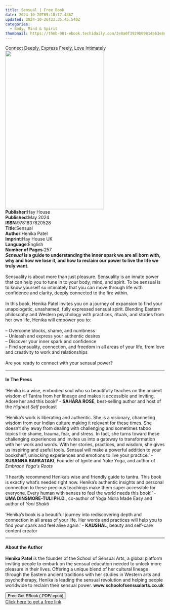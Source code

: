```yaml
---
title: Sensual | Free Book
date: 2024-10-20T05:10:17.486Z
updated: 2024-10-26T23:35:45.540Z
categories:
  - Body, Mind & Spirit
thumbnail: https://thmb-001-ebook.techidaily.com/3e8a0f3929b09814a63e8d0b912239584b61c5792c969d4e9303ed2f75fb3753.jpg
---
```

<main id="book-container">
  <div class="flex flex-col">
    <div class="book-brief flex-1 py-6 px-4 sm:p-6 md:py-10 md:px-8">
      <!-- brief-->
      <div class="book-brief-main">
        Connect Deeply, Express Freely, Love Intimately
      </div>
    </div>
    <div
      class="book-meta-info flex-1 grid gap-4 col-start-1 col-end-3 row-start-1 sm:mb-6 sm:grid-cols-4 lg:gap-6 lg:col-start-2 lg:row-end-6 lg:row-span-6 lg:mb-0"
    >
      <div
        class="book-meta-info-left place-content-center mt-4 p-4 text-sm leading-6 col-start-2 col-span-2 dark:text-slate-400"
      >
        <img
          class="w-full h-500 object-cover rounded-lg sm:h-255 sm:col-span-2 lg:col-span-full"
          src="https://img-001-ebook.techidaily.com/5047fdf0e8f1e9e73bc66960ca21f6b9a94b35d2153e8a1a4e9265c9121c9bb7.jpg"
          alt=""
          width="312"
          height="500"
        />
      </div>
      <div
        class="book-meta-info-right mt-2 col-start-1 row-start-2 col-span-3 self-center"
      >
        <!-- meta data  -->
        <div class="flex flex-col px-4 md:px-8">
          <div class="flex-1">
            <strong>Publisher</strong>:<span class="px-2">Hay House</span>
          </div>
          <div class="flex-1">
            <strong>Published</strong>:<span class="px-2">May 2024</span>
          </div>
          <div class="flex-1">
            <strong>ISBN</strong>:<span class="px-2">9781837820528</span>
          </div>
          <div class="flex-1">
            <strong>Title</strong>:<span class="px-2">Sensual</span>
          </div>
          <div class="flex-1">
            <strong>Author</strong>:<span class="px-2">Henika Patel</span>
          </div>
          <div class="flex-1">
            <strong>Imprint</strong>:<span class="px-2">Hay House UK</span>
          </div>
          <div class="flex-1">
            <strong>Language</strong>:<span class="px-2">English</span>
          </div>
          <div class="flex-1">
            <strong>Number of Pages</strong>:<span class="px-2">257</span>
          </div>
        </div>
      </div>
    </div>
    <div class="book-description flex-1 py-6 px-4 sm:p-6 md:py-10 md:px-8">
      <div class="book-description-main">
        <div accordion-content="" id="description">
          <b
            ><i>Sensual </i>is a guide to understanding the inner spark we are
            all born with, why and how we lose it, and how to reclaim our power
            to live the life we truly want.</b
          ><br /><br />
          Sensuality is about more than just pleasure. Sensuality is an innate
          power that can help you to tune in to your body, mind, and spirit. To
          be sensual is to know yourself so intimately that you can move through
          life with confidence and clarity, deeply connected to the fire
          within.<br /><br />
          In this book, Henika Patel invites you on a journey of expansion to
          find your unapologetic, unashamed, fully expressed sensual spirit.
          Blending Eastern philosophy and Western psychology with practices,
          rituals, and stories from her own life, Henika will empower you to:<br /><br />
          – Overcome blocks, shame, and numbness<br />
          – Unleash and express your authentic desires<br />
          – Discover your inner spark and confidence<br />
          – Find sensuality, connection, and freedom in all areas of your life,
          from love and creativity to work and relationships<br /><br />
          Are you ready to connect with your sensual power?
        </div>
        <div class="accordion-fader"></div>
      </div>
    </div>
    <div class="book-excerpts flex-1 py-6 px-4 sm:p-6 md:py-10 md:px-8">
      <!-- excerpts-->
      <div class="book-excerpts-main">
        <hr />
        <h4 class="placeholder placeholder-heading">
          <span>In The Press</span>
        </h4>
        <p>
          ‘Henika is a wise, embodied soul who so beautifully teaches on the
          ancient wisdom of Tantra from her lineage and makes it accessible and
          inviting. Adore her and this book!’ - <b>SAHARA ROSE</b>, best-selling
          author and host of the
          <i>Highest Self</i> podcast<br /><br />‘Henika’s work is liberating
          and authentic. She is a visionary, channeling wisdom from our Indian
          culture making it relevant for these times. She doesn’t shy away from
          dealing with challenging and sometimes taboo topics like shame,
          trauma, fear, and stress. In fact, she turns toward these challenging
          experiences and invites us into a gateway to transformation with her
          work and words. With her stories, practices, and wisdom, she gives us
          inspiring and useful tools. Sensual will make a powerful addition to
          your bookshelf, unlocking experiences and emotions to live your
          practice.’ - <b>SUSANNA BARKATAKI</b>, Founder of Ignite and Yoke
          Yoga, and author of <i>Embrace Yoga's Roots</i> <br /><br />‘I
          heartily recommend Henika’s wise and friendly guide to tantra. This
          book is exactly what’s needed right now. Henika’s authentic insights
          and personal connection to these precious teachings make them super
          accessible for everyone. Every human with senses to feel the world
          needs this book!’ - <b>UMA DINSMORE-TULI PH.D.</b>, co-author of Yoga
          Nidra Made Easy and author of <i>Yoni Shakti</i> <br /><br />‘Henika’s
          book is a beautiful journey into rediscovering depth and connection in
          all areas of your life. Her words and practices will help you to find
          your spark and feel alive again.’ - <b>KAUSHAL</b>, beauty and
          self-care content creator
        </p>
      </div>
    </div>
    <div class="book-about-author flex-1 py-6 px-4 sm:p-6 md:py-10 md:px-8">
      <!-- about author-->
      <div class="book-main-author-main">
        <hr />
        <h4 class="placeholder placeholder-heading">
          <span>About the Author</span>
        </h4>
        <p>
          <b>Henika Patel</b> is the founder of the School of Sensual Arts, a
          global platform inviting people to embark on the sensual education
          needed to unlock more pleasure in their lives. Offering a unique blend
          of her cultural lineage through the Eastern ancient traditions with
          her studies in Western arts and psychotherapy, Henika is leading the
          sensual revolution and helping people worldwide to reclaim their
          sensual power. <b>www.schoolofsensualarts.co.uk</b>
        </p>
      </div>
    </div>
    <div class="book-free-get flex-1 py-6 px-4 sm:p-6 md:py-10 md:px-8">
      <button
        id="btn-free-get"
        class="bg-blue-500 hover:bg-blue-700 text-white font-bold py-2 px-4 rounded"
      >
        Free Get EBook (.PDF/.epub)
      </button>
      <div id="countdown-display" class="px-2 text-lg mt-2"></div>
      <a
        id="free-link"
        class="hidden bg-blue-500 hover:bg-blue-700 text-white font-bold py-2 px-4 rounded"
        href="https://www.ebooks.com/en-us/book/211019420/sensual/henika-patel/"
        target="_blank"
        >Click here to get a free link</a
      >
    </div>
    <script>
      let countdownTime = 0;
      let countdownInterval = null;
      document
        .getElementById('btn-free-get')
        .addEventListener('click', startCountdown);
      function startCountdown() {
        countdownTime = new Date().getTime() + 60000 * 3;
        countdownInterval = setInterval(updateCountdown, 1000);
        document.getElementById('btn-free-get').disabled = true;
        document
          .getElementById('btn-free-get')
          .classList.add('bg-gray-500', 'cursor-not-allowed');
      }
      function updateCountdown() {
        let currentTime = new Date().getTime();
        let timeLeft = countdownTime - currentTime;
        let secondsLeft = Math.floor(timeLeft / 1000);
        document.getElementById('countdown-display').innerHTML =
          `Remaining time: ${secondsLeft} seconds.`;
        if (secondsLeft <= 0) {
          clearInterval(countdownInterval);
          document.getElementById('btn-free-get').classList.add('hidden');
          document.getElementById('free-link').classList.remove('hidden');
          document.getElementById('countdown-display').innerHTML = '';
        }
      }
    </script>
  </div>
</main>

<ins class="adsbygoogle"
      style="display:block"
      data-ad-client="ca-pub-7571918770474297"
      data-ad-slot="8358498916"
      data-ad-format="auto"
      data-full-width-responsive="true"></ins>
    